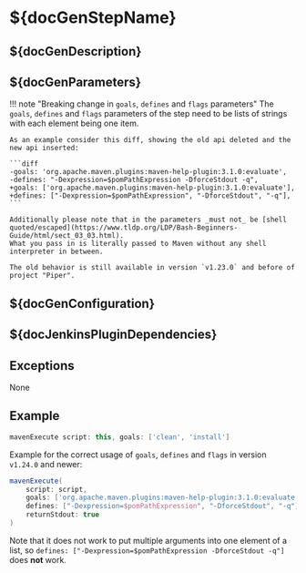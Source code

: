 # ${docGenStepName}

## ${docGenDescription}

## ${docGenParameters}

!!! note "Breaking change in `goals`, `defines` and `flags` parameters"
    The `goals`, `defines` and `flags` parameters of the step need to be lists of strings with each element being one item.

    As an example consider this diff, showing the old api deleted and the new api inserted:

    ```diff
    -goals: 'org.apache.maven.plugins:maven-help-plugin:3.1.0:evaluate',
    -defines: "-Dexpression=$pomPathExpression -DforceStdout -q",
    +goals: ['org.apache.maven.plugins:maven-help-plugin:3.1.0:evaluate'],
    +defines: ["-Dexpression=$pomPathExpression", "-DforceStdout", "-q"],
    ```

    Additionally please note that in the parameters _must not_ be [shell quoted/escaped](https://www.tldp.org/LDP/Bash-Beginners-Guide/html/sect_03_03.html).
    What you pass in is literally passed to Maven without any shell interpreter in between.

    The old behavior is still available in version `v1.23.0` and before of project "Piper".

## ${docGenConfiguration}

## ${docJenkinsPluginDependencies}

## Exceptions

None

## Example

```groovy
mavenExecute script: this, goals: ['clean', 'install']
```

Example for the correct usage of `goals`, `defines` and `flags` in version `v1.24.0` and newer:

```groovy
mavenExecute(
    script: script,
    goals: ['org.apache.maven.plugins:maven-help-plugin:3.1.0:evaluate'],
    defines: ["-Dexpression=$pomPathExpression", "-DforceStdout", "-q"],
    returnStdout: true
)
```

Note that it does not work to put multiple arguments into one element of a list, so `defines: ["-Dexpression=$pomPathExpression -DforceStdout -q"]` does **not** work.
